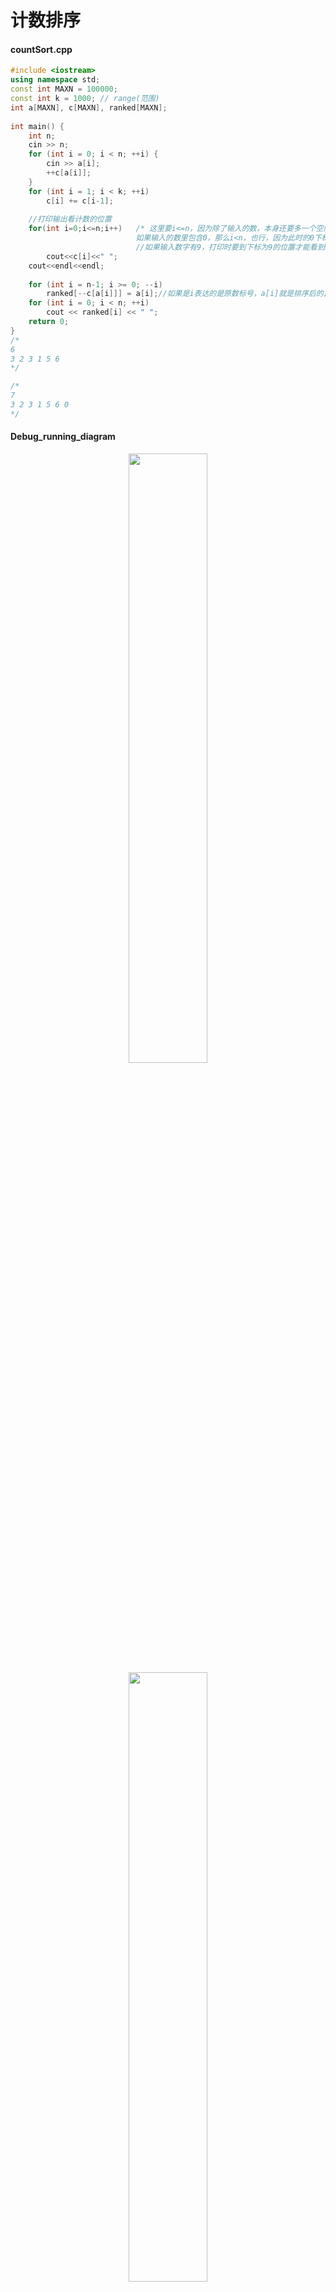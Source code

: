 # 计数排序



#### countSort.cpp

```c++
#include <iostream>
using namespace std;
const int MAXN = 100000;
const int k = 1000; // range(范围)
int a[MAXN], c[MAXN], ranked[MAXN];
 
int main() {
    int n;
    cin >> n;
    for (int i = 0; i < n; ++i) {
        cin >> a[i]; 
        ++c[a[i]];
    }
    for (int i = 1; i < k; ++i)
        c[i] += c[i-1];
    
    //打印输出看计数的位置 
    for(int i=0;i<=n;i++)	/* 这里要i<=n，因为除了输入的数，本身还要多一个空间用来标记0下标位置，
        					如果输入的数里包含0，那么i<n，也行，因为此时的0下标位置有计数，不浪费，没有0的话就相当于浪费了							  一个空间 （详细看运行截图就清楚了）*/
        					//如果输入数字有9，打印时要到下标为9的位置才能看到9的计数位置，而不是到达下标为n的位置
		cout<<c[i]<<" ";
	cout<<endl<<endl; 
	
    for (int i = n-1; i >= 0; --i)
        ranked[--c[a[i]]] = a[i];//如果是i表达的是原数标号，a[i]就是排序后的正确序列
    for (int i = 0; i < n; ++i)
        cout << ranked[i] << " ";
    return 0;
}
/*
6
3 2 3 1 5 6
*/

/*
7
3 2 3 1 5 6 0
*/
```



#### Debug_running_diagram


<div align=center>
<img src="https://user-images.githubusercontent.com/70643377/144796879-5ec227d5-3f4a-43bb-8405-2bd7720b6531.png" width="50%" height="50%">
</div>



<div align=center>
<img src="https://user-images.githubusercontent.com/70643377/144796913-91dd03d9-47a4-45aa-9d15-c97e6c287099.png" width="50%" height="50%">
</div>





画图时的草稿

<div align=center>
<img src="https://user-images.githubusercontent.com/70643377/144796989-9a778a14-e954-4ae8-a048-bbacaa98aa3b.png" width="50%" height="50%">
</div>
